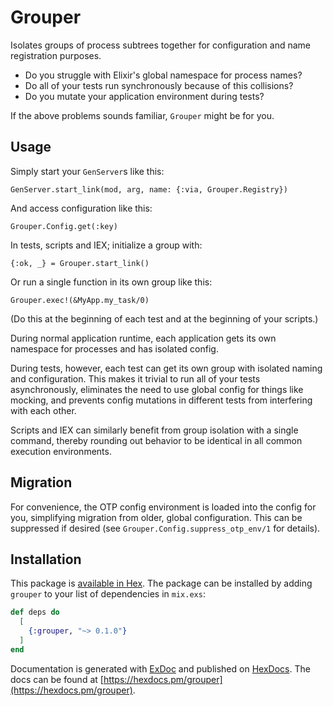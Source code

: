 # Grouper

Isolates groups of process subtrees together for configuration and name
registration purposes.

* Do you struggle with Elixir's global namespace for process names?
* Do all of your tests run synchronously because of this collisions?
* Do you mutate your application environment during tests?

If the above problems sounds familiar, `Grouper` might be for you.

## Usage

Simply start your `GenServer`s like this:

    GenServer.start_link(mod, arg, name: {:via, Grouper.Registry})

And access configuration like this:

    Grouper.Config.get(:key)

In tests, scripts and IEX; initialize a group with:

    {:ok, _} = Grouper.start_link()

Or run a single function in its own group like this:

    Grouper.exec!(&MyApp.my_task/0)

(Do this at the beginning of each test and at the beginning of your
scripts.)

During normal application runtime, each application gets its own namespace
for processes and has isolated config.

During tests, however, each test can get its own group with isolated naming
and configuration. This makes it trivial to run all of your tests
asynchronously, eliminates the need to use global config for things like
mocking, and prevents config mutations in different tests from interfering
with each other.

Scripts and IEX can similarly benefit from group isolation with a single
command, thereby rounding out behavior to be identical in all common
execution environments.

## Migration

For convenience, the OTP config environment is loaded into the config for
you, simplifying migration from older, global configuration. This can be
suppressed if desired (see `Grouper.Config.suppress_otp_env/1` for
details).

## Installation

This package is [available in Hex](https://hex.pm/packages/grouper). The package
can be installed by adding `grouper` to your list of dependencies in `mix.exs`:

```elixir
def deps do
  [
    {:grouper, "~> 0.1.0"}
  ]
end
```

Documentation is generated with [ExDoc](https://github.com/elixir-lang/ex_doc)
and published on [HexDocs](https://hexdocs.pm). The docs can
be found at [https://hexdocs.pm/grouper](https://hexdocs.pm/grouper).

